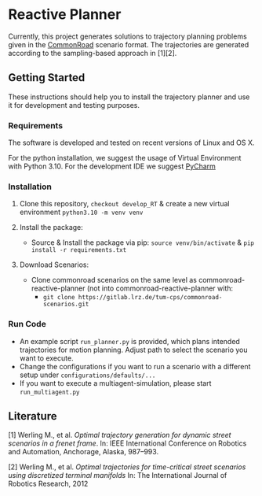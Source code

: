 # Reactive Planner

Currently, this project generates solutions to trajectory planning problems given in the [CommonRoad](https://commonroad.in.tum.de/) scenario format.
The trajectories are generated according to the sampling-based approach in [1][2]. 

## Getting Started
These instructions should help you to install the trajectory planner and use it for development and testing purposes.

### Requirements
The software is  developed and tested on recent versions of Linux and OS X.

For the python installation, we suggest the usage of Virtual Environment with Python 3.10.
For the development IDE we suggest [PyCharm](http://www.jetbrains.com/pycharm/)

### Installation
1. Clone this repository, `checkout develop_RT`  & create a new virtual environment `python3.10 -m venv venv`


2. Install the package:
    * Source & Install the package via pip: `source venv/bin/activate` & `pip install -r requirements.txt`

3. Download Scenarios:
    * Clone commonroad scenarios on the same level as commonroad-reactive-planner (not into commonroad-reactive-planner with: 
      * `git clone https://gitlab.lrz.de/tum-cps/commonroad-scenarios.git`


### Run Code

* An example script `run_planner.py` is provided, which plans intended trajectories for motion planning. Adjust path to select the scenario you want to execute.
* Change the configurations if you want to run a scenario with a different setup under `configurations/defaults/...` 
* If you want to execute a multiagent-simulation, please start `run_multiagent.py` 

## Literature
[1] Werling M., et al. *Optimal trajectory generation for dynamic street scenarios in a frenet frame*. In: IEEE International Conference on Robotics and Automation, Anchorage, Alaska, 987–993.

[2] Werling M., et al. *Optimal trajectories for time-critical street scenarios using discretized terminal manifolds* In:
The International Journal of Robotics Research, 2012
